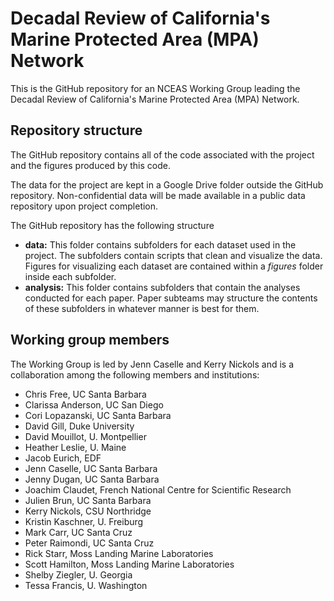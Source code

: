# Decadal Review of California's Marine Protected Area (MPA) Network

This is the GitHub repository for an NCEAS Working Group leading the Decadal Review of California's Marine Protected Area (MPA) Network. 

## Repository structure

The GitHub repository contains all of the code associated with the project and the figures produced by this code. 

The data for the project are kept in a Google Drive folder outside the GitHub repository. Non-confidential data will be made available in a public data repository upon project completion.

The GitHub repository has the following structure

* **data:** This folder contains subfolders for each dataset used in the project. The subfolders contain scripts that clean and visualize the data. Figures for visualizing each dataset are contained within a *figures* folder inside each subfolder.
* **analysis:** This folder contains subfolders that contain the analyses conducted for each paper. Paper subteams may structure the contents of these subfolders in whatever manner is best for them.

## Working group members

The Working Group is led by Jenn Caselle and Kerry Nickols and is a collaboration among the following members and institutions:

* Chris Free, UC Santa Barbara
* Clarissa Anderson, UC San Diego
* Cori Lopazanski, UC Santa Barbara
* David Gill, Duke University
* David Mouillot, U. Montpellier
* Heather Leslie, U. Maine
* Jacob Eurich, EDF
* Jenn Caselle, UC Santa Barbara
* Jenny Dugan, UC Santa Barbara
* Joachim Claudet, French National Centre for Scientific Research
* Julien Brun, UC Santa Barbara
* Kerry Nickols, CSU Northridge
* Kristin Kaschner, U. Freiburg
* Mark Carr, UC Santa Cruz
* Peter Raimondi, UC Santa Cruz
* Rick Starr, Moss Landing Marine Laboratories
* Scott Hamilton, Moss Landing Marine Laboratories
* Shelby Ziegler, U. Georgia
* Tessa Francis, U. Washington
